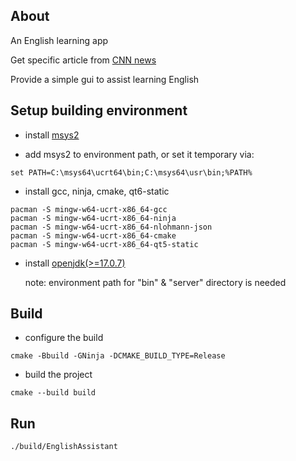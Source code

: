 About
-----

An English learning app

Get specific article from [CNN news](https://edition.cnn.com/)

Provide a simple gui to assist learning English


Setup building environment
--------------------------

- install [msys2](https://www.msys2.org/)

- add msys2 to environment path, or set it temporary via:

```
set PATH=C:\msys64\ucrt64\bin;C:\msys64\usr\bin;%PATH%
```

- install gcc, ninja, cmake, qt6-static

```
pacman -S mingw-w64-ucrt-x86_64-gcc
pacman -S mingw-w64-ucrt-x86_64-ninja
pacman -S mingw-w64-ucrt-x86_64-nlohmann-json
pacman -S mingw-w64-ucrt-x86_64-cmake
pacman -S mingw-w64-ucrt-x86_64-qt5-static
```

- install [openjdk(>=17.0.7)](https://adoptium.net/)

  note: environment path for "bin" & "server" directory is needed


Build
-----

- configure the build

```
cmake -Bbuild -GNinja -DCMAKE_BUILD_TYPE=Release
```

- build the project

```
cmake --build build
```


Run
---

```
./build/EnglishAssistant
```
